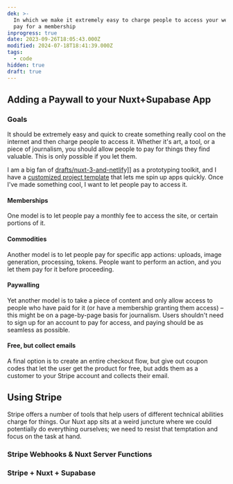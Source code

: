 ```yaml
---
dek: >-
  In which we make it extremely easy to charge people to access your website or
  pay for a membership
inprogress: true
date: 2023-09-26T18:05:43.000Z
modified: 2024-07-18T18:41:39.000Z
tags:
  - code
hidden: true
draft: true
---
```

## Adding a Paywall to your Nuxt+Supabase App

### Goals

It should be extremely easy and quick to create something really cool on the internet and then charge people to access it. Whether it's art, a tool, or a piece of journalism, you should allow people to pay for things they find valuable. This is only possible if you let them.

I am a big fan of [drafts/nuxt-3-and-netlif](drafts/nuxt-3-and-netlif)y]] as a prototyping toolkit, and I have a [customized project template](https://github.com/ejfox/nuxt-template-2023/tree/main) that lets me spin up apps quickly. Once I've made something cool, I want to let people pay to access it.

#### Memberships

One model is to let people pay a monthly fee to access the site, or certain portions of it.

#### Commodities

Another model is to let people pay for specific app actions: uploads, image generation, processing, tokens. People want to perform an action, and you let them pay for it before proceeding.

#### Paywalling

Yet another model is to take a piece of content and only allow access to people who have paid for it (or have a membership granting them access) – this might be on a page-by-page basis for journalism. Users shouldn't need to sign up for an account to pay for access, and paying should be as seamless as possible.

#### Free, but collect emails

A final option is to create an entire checkout flow, but give out coupon codes that let the user get the product for free, but adds them as a customer to your Stripe account and collects their email.

## Using Stripe

Stripe offers a number of tools that help users of different technical abilities charge for things. Our Nuxt app sits at a weird juncture where we could potentially do everything ourselves; we need to resist that temptation and focus on the task at hand.

### Stripe Webhooks & Nuxt Server Functions

### Stripe + Nuxt + Supabase
